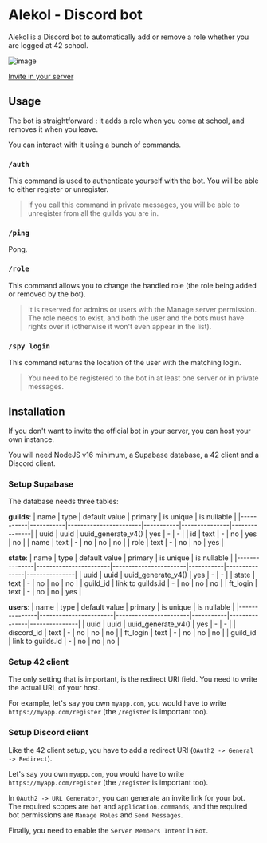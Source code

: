 # Alekol - Discord bot

Alekol is a Discord bot to automatically add or remove a role whether you are logged at 42 school.

![image](https://user-images.githubusercontent.com/76964081/163008574-42fdb83b-082a-4c3f-9572-27dbb4ad9842.png)

[Invite in your server](https://example.org)

## Usage

The bot is straightforward : it adds a role when you come at school, and removes it when you leave.

You can interact with it using a bunch of commands.

### `/auth`

This command is used to authenticate yourself with the bot. You will be able to either register or unregister.

> If you call this command in private messages, you will be able to unregister from all the guilds you are in.

### `/ping`

Pong.

### `/role`

This command allows you to change the handled role (the role being added or removed by the bot).

> It is reserved for admins or users with the Manage server permission.
> The role needs to exist, and both the user and the bots must have rights over it (otherwise it won't even appear in the list).

### `/spy login`

This command returns the location of the user with the matching login.

> You need to be registered to the bot in at least one server or in private messages.

## Installation

If you don't want to invite the official bot in your server, you can host your own instance.

You will need NodeJS v16 minimum, a Supabase database, a 42 client and a Discord client.

### Setup Supabase

The database needs three tables:

**guilds**:
|	name	|	type	| default value			| primary	|	is unique	|	is nullable	|
|-----------|-----------|-----------------------|-----------|---------------|---------------|
|	uuid	|	uuid	|	uuid_generate_v4()	|	yes		|	-			|	-			|
|	id		|	text	|	-					|	no		|	yes			|	no			|
|	name	|	text	|	-					|	no		|	no			|	no			|
|	role	|	text	|	-					|	no		|	no			|	yes			|

**state**:
|	name		|	type				| default value			| primary	|	is unique	|	is nullable	|
|---------------|-----------------------|-----------------------|-----------|---------------|---------------|
|	uuid		|	uuid				|	uuid_generate_v4()	|	yes		|	-			|	-			|
|	state		|	text				|	-					|	no		|	no			|	no			|
|	guild_id	|	link to guilds.id	|	-					|	no		|	no			|	no			|
|	ft_login	|	text				|	-					|	no		|	no			|	yes			|

**users**:
|	name		|	type				| default value			| primary	|	is unique	|	is nullable	|
|---------------|-----------------------|-----------------------|-----------|---------------|---------------|
|	uuid		|	uuid				|	uuid_generate_v4()	|	yes		|	-			|	-			|
|	discord_id	|	text				|	-					|	no		|	no			|	no			|
|	ft_login	|	text				|	-					|	no		|	no			|	no			|
|	guild_id	|	link to guilds.id	|	-					|	no		|	no			|	no			|

### Setup 42 client

The only setting that is important, is the redirect URI field. You need to write the actual URL of your host.

For example, let's say you own `myapp.com`, you would have to write `https://myapp.com/register` (the `/register` is important too).

### Setup Discord client

Like the 42 client setup, you have to add a redirect URI (`OAuth2 -> General -> Redirect`).

Let's say you own `myapp.com`, you would have to write `https://myapp.com/register` (the `/register` is important too).

In `OAuth2 -> URL Generator`, you can generate an invite link for your bot. The required scopes are `bot` and `application.commands`, and the required bot permissions are `Manage Roles` and `Send Messages`.

Finally, you need to enable the `Server Members Intent` in `Bot`.
